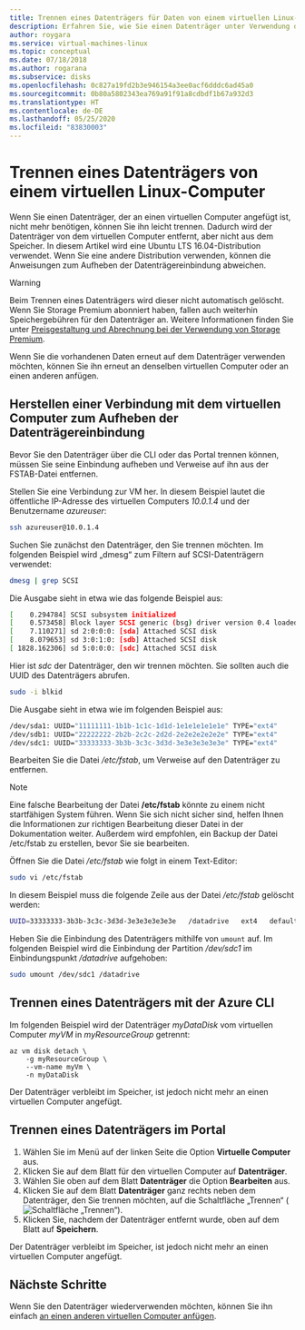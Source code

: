 ```yaml
---
title: Trennen eines Datenträgers für Daten von einem virtuellen Linux-Computer – Azure
description: Erfahren Sie, wie Sie einen Datenträger unter Verwendung der Azure CLI oder des Azure-Portals von einem virtuellen Computer in Azure trennen.
author: roygara
ms.service: virtual-machines-linux
ms.topic: conceptual
ms.date: 07/18/2018
ms.author: rogarana
ms.subservice: disks
ms.openlocfilehash: 0c827a19fd2b3e946154a3ee0acf6dddc6ad45a0
ms.sourcegitcommit: 0b80a5802343ea769a91f91a8cdbdf1b67a932d3
ms.translationtype: HT
ms.contentlocale: de-DE
ms.lasthandoff: 05/25/2020
ms.locfileid: "83830003"
---
```

# <a name="how-to-detach-a-data-disk-from-a-linux-virtual-machine"></a>Trennen eines Datenträgers von einem virtuellen Linux-Computer

Wenn Sie einen Datenträger, der an einen virtuellen Computer angefügt ist, nicht mehr benötigen, können Sie ihn leicht trennen. Dadurch wird der Datenträger von dem virtuellen Computer entfernt, aber nicht aus dem Speicher. In diesem Artikel wird eine Ubuntu LTS 16.04-Distribution verwendet. Wenn Sie eine andere Distribution verwenden, können die Anweisungen zum Aufheben der Datenträgereinbindung abweichen.

> [!WARNING]
> Beim Trennen eines Datenträgers wird dieser nicht automatisch gelöscht. Wenn Sie Storage Premium abonniert haben, fallen auch weiterhin Speichergebühren für den Datenträger an. Weitere Informationen finden Sie unter [Preisgestaltung und Abrechnung bei der Verwendung von Storage Premium](https://azure.microsoft.com/pricing/details/storage/page-blobs/).

Wenn Sie die vorhandenen Daten erneut auf dem Datenträger verwenden möchten, können Sie ihn erneut an denselben virtuellen Computer oder an einen anderen anfügen.  


## <a name="connect-to-the-vm-to-unmount-the-disk"></a>Herstellen einer Verbindung mit dem virtuellen Computer zum Aufheben der Datenträgereinbindung

Bevor Sie den Datenträger über die CLI oder das Portal trennen können, müssen Sie seine Einbindung aufheben und Verweise auf ihn aus der FSTAB-Datei entfernen.

Stellen Sie eine Verbindung zur VM her. In diesem Beispiel lautet die öffentliche IP-Adresse des virtuellen Computers *10.0.1.4* und der Benutzername *azureuser*: 

```bash
ssh azureuser@10.0.1.4
```

Suchen Sie zunächst den Datenträger, den Sie trennen möchten. Im folgenden Beispiel wird „dmesg“ zum Filtern auf SCSI-Datenträgern verwendet:

```bash
dmesg | grep SCSI
```

Die Ausgabe sieht in etwa wie das folgende Beispiel aus:

```bash
[    0.294784] SCSI subsystem initialized
[    0.573458] Block layer SCSI generic (bsg) driver version 0.4 loaded (major 252)
[    7.110271] sd 2:0:0:0: [sda] Attached SCSI disk
[    8.079653] sd 3:0:1:0: [sdb] Attached SCSI disk
[ 1828.162306] sd 5:0:0:0: [sdc] Attached SCSI disk
```

Hier ist *sdc* der Datenträger, den wir trennen möchten. Sie sollten auch die UUID des Datenträgers abrufen.

```bash
sudo -i blkid
```

Die Ausgabe sieht in etwa wie im folgenden Beispiel aus:

```bash
/dev/sda1: UUID="11111111-1b1b-1c1c-1d1d-1e1e1e1e1e1e" TYPE="ext4"
/dev/sdb1: UUID="22222222-2b2b-2c2c-2d2d-2e2e2e2e2e2e" TYPE="ext4"
/dev/sdc1: UUID="33333333-3b3b-3c3c-3d3d-3e3e3e3e3e3e" TYPE="ext4"
```


Bearbeiten Sie die Datei */etc/fstab*, um Verweise auf den Datenträger zu entfernen. 

> [!NOTE]
> Eine falsche Bearbeitung der Datei **/etc/fstab** könnte zu einem nicht startfähigen System führen. Wenn Sie sich nicht sicher sind, helfen Ihnen die Informationen zur richtigen Bearbeitung dieser Datei in der Dokumentation weiter. Außerdem wird empfohlen, ein Backup der Datei /etc/fstab zu erstellen, bevor Sie sie bearbeiten.

Öffnen Sie die Datei */etc/fstab* wie folgt in einem Text-Editor:

```bash
sudo vi /etc/fstab
```

In diesem Beispiel muss die folgende Zeile aus der Datei */etc/fstab* gelöscht werden:

```bash
UUID=33333333-3b3b-3c3c-3d3d-3e3e3e3e3e3e   /datadrive   ext4   defaults,nofail   1   2
```

Heben Sie die Einbindung des Datenträgers mithilfe von `umount` auf. Im folgenden Beispiel wird die Einbindung der Partition */dev/sdc1* im Einbindungspunkt */datadrive* aufgehoben:

```bash
sudo umount /dev/sdc1 /datadrive
```


## <a name="detach-a-data-disk-using-azure-cli"></a>Trennen eines Datenträgers mit der Azure CLI 

Im folgenden Beispiel wird der Datenträger *myDataDisk* vom virtuellen Computer *myVM* in *myResourceGroup* getrennt:

```azurecli
az vm disk detach \
    -g myResourceGroup \
    --vm-name myVm \
    -n myDataDisk
```

Der Datenträger verbleibt im Speicher, ist jedoch nicht mehr an einen virtuellen Computer angefügt.


## <a name="detach-a-data-disk-using-the-portal"></a>Trennen eines Datenträgers im Portal

1. Wählen Sie im Menü auf der linken Seite die Option **Virtuelle Computer** aus.
1. Klicken Sie auf dem Blatt für den virtuellen Computer auf **Datenträger**.
1. Wählen Sie oben auf dem Blatt **Datenträger** die Option **Bearbeiten** aus.
1. Klicken Sie auf dem Blatt **Datenträger** ganz rechts neben dem Datenträger, den Sie trennen möchten, auf die Schaltfläche „Trennen“ (![Schaltfläche „Trennen“](./media/detach-disk/detach.png)).
1. Klicken Sie, nachdem der Datenträger entfernt wurde, oben auf dem Blatt auf **Speichern**.

Der Datenträger verbleibt im Speicher, ist jedoch nicht mehr an einen virtuellen Computer angefügt.



## <a name="next-steps"></a>Nächste Schritte
Wenn Sie den Datenträger wiederverwenden möchten, können Sie ihn einfach [an einen anderen virtuellen Computer anfügen](add-disk.md?toc=%2fazure%2fvirtual-machines%2flinux%2ftoc.json).

